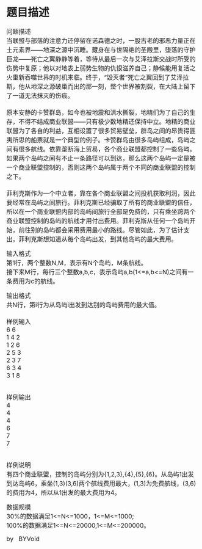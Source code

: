 # 题目描述


<p>
<span style="font-size:medium;">问题描述 <br/>
当联盟与部落的注意力还停留在诺森德之时，一股古老的邪恶力量正在土元素界——地深之源中沉睡。藏身在与世隔绝的圣殿里，堕落的守护巨龙——死亡之翼静静等着，等待从最后一次与艾泽拉斯交战时所受的伤势中复原；他以对地表上弱势生物的仇恨滋养自己；静候能用复活之火重新吞噬世界的时机来临。终于，“毁灭者”死亡之翼回到了艾泽拉斯，他从地深之源破巢而出的那一刻，整个世界被割裂，在大陆上留下了一道无法抹灭的伤痕。 <br/>
 <br/>
原本安静的卡赞群岛，如今也被地震和洪水撕裂，地精们为了自己的生存，不得不结成商业联盟——只有极少数地精还保持中立。地精的商业联盟为了各自的利益，互相设置了很多贸易壁垒，群岛之间的昂贵得匪夷所思的船票就是一个典型的例子。卡赞群岛由很多岛屿组成，岛屿之间有很多航线。依靠垄断海上贸易，各个商业联盟都控制了一些岛屿。如果两个岛屿之间有不止一条路径可以到达，那么这两个岛屿一定是被一个商业联盟控制的，否则这两个岛屿属于两个不同的商业联盟的控制之下。 <br/>
 <br/>
菲利克斯作为一个中立者，靠在各个商业联盟之间投机获取利润，因此要经常在岛屿之间旅行。菲利克斯已经骗取了所有的商业联盟的信任，所以在一个商业联盟内部的岛屿间旅行全部是免费的，只有乘坐跨两个商业联盟控制的岛屿的航线才用付出费用。菲利克斯从任何一个岛屿开始，前往别的岛屿都会采用费用最小的路线。尽管如此，为了估计支出，菲利克斯想知道从每个岛屿出发，到其他岛屿的最大费用。 <br/>
</span>
</p>
<p>
<span style="font-size:medium;"> </span>
</p>
<p>
<span style="font-size:medium;">输入格式 <br/>
第1行，两个整数N,M，表示有N个岛屿，M条航线。 <br/>
接下来M行，每行三个整数a,b,c，表示岛屿a,b(1&lt;=a,b&lt;=N)之间有一条费用为c的航线。 <br/>
</span>
</p>
<p>
<span style="font-size:medium;">输出格式 <br/>
共N行，第i行为从岛屿i出发到达别的岛屿费用的最大值。 <br/>
 <br/>
样例输入 <br/>
6 6 <br/>
1 4 2 <br/>
1 2 6 <br/>
2 5 3 <br/>
2 3 7 <br/>
6 3 4 <br/>
3 1 8 </span>
</p>
<p>
<span style="font-size:medium;"><br/>
样例输出 <br/>
4 <br/>
4 <br/>
4 <br/>
6 <br/>
7 <br/>
7 </span>
</p>
<p>
<span style="font-size:medium;"><br/>
样例说明 <br/>
有四个商业联盟，控制的岛屿分别为{1,2,3},{4},{5},{6}。从岛屿1出发到达岛屿6，乘坐(1,3)(3,6)两个航线费用最大，(1,3)为免费航线，(3,6)的费用为4，所以从1出发的最大费用为4。 <br/>
</span>
</p>
<p>
<span style="font-size:medium;">数据规模 <br/>
30%的数据满足1&lt;=N&lt;=1000，1&lt;=M&lt;=1000; <br/>
100%的数据满足1&lt;=N&lt;=20000,1&lt;=M&lt;=200000。 </span>
</p>
<p>
<span style="font-size:medium;"> </span>
</p>
<p>
<span style="font-size:medium;">by   BYVoid </span>
</p>
